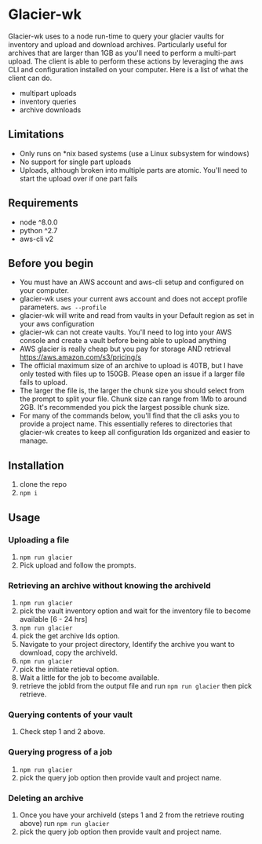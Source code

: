 # Glacier-wk

Glacier-wk uses to a node run-time to query your glacier vaults for inventory and upload and download archives. Particularly useful for archives that are larger than 1GB as you'll need to perform a multi-part upload. The client is able to perform these actions by leveraging the aws CLI and configuration installed on your computer. Here is a list of what the client can do.

- multipart uploads
- inventory queries
- archive downloads

## Limitations

- Only runs on \*nix based systems (use a Linux subsystem for windows)
- No support for single part uploads
- Uploads, although broken into multiple parts are atomic. You'll need to start the upload over if one part fails


## Requirements

- node ^8.0.0
- python ^2.7
- aws-cli v2

## Before you begin

- You must have an AWS account and aws-cli setup and configured on your computer.
- glacier-wk uses your current aws account and does not accept profile parameters. ```aws --profile```
- glacier-wk will write and read from vaults in your Default region as set in your aws configuration
- glacier-wk can not create vaults. You'll need to log into your AWS console and create a vault before being able to upload anything
- AWS glacier is really cheap but you pay for storage AND retrieval https://aws.amazon.com/s3/pricing/s
- The official maximum size of an archive to upload is 40TB, but I have only tested with files up to 150GB. Please open an issue if a larger file fails to upload.
- The larger the file is, the larger the chunk size you should select from the prompt to split your file. Chunk size can range from 1Mb to around 2GB. It's recommended you pick the largest possible chunk size.
- For many of the commands below, you'll find that the cli asks you to provide a project name. This essentially referes to directories that glacier-wk creates to keep all configuration Ids organized and easier to manage.

## Installation

1. clone the repo
2. ```npm i```


## Usage

### Uploading a file 
1. ```npm run glacier```
2. Pick upload and follow the prompts. 

### Retrieving an archive without knowing the archiveId

1. ```npm run glacier```
2.  pick the vault inventory option and wait for the inventory file to become available [6 - 24 hrs]
3. ```npm run glacier```
4. pick the get archive Ids option. 
5. Navigate to your project directory, Identify the archive you want to download, copy the archiveId.
6. ```npm run glacier```
7. pick the initiate retieval option.
8. Wait a little for the job to become available.
9. retrieve the jobId from the output file and run ```npm run glacier``` then pick retrieve.

### Querying contents of your vault

1. Check step 1 and 2 above.

### Querying progress of a job

1. ```npm run glacier```
2. pick the query job option then provide vault and project name.

### Deleting an archive

1. Once you have your archiveId (steps 1 and 2 from the retrieve routing above) run ```npm run glacier```
2. pick the query job option then provide vault and project name.
